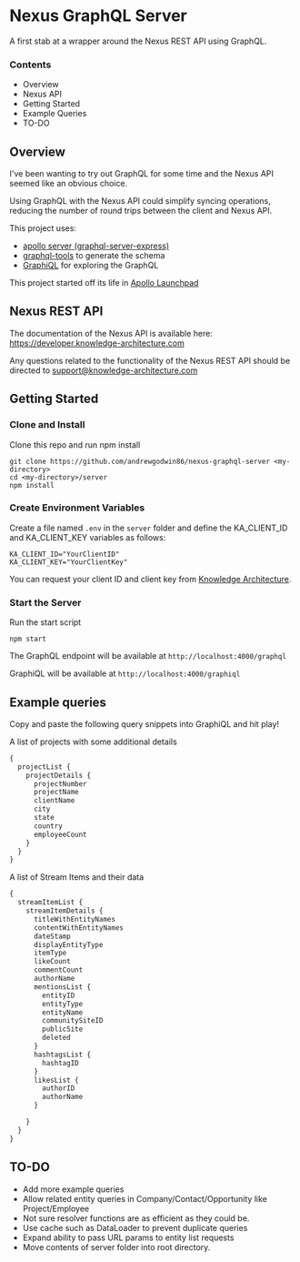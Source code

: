 # Nexus GraphQL Server

A first stab at a wrapper around the Nexus REST API using GraphQL.

### Contents

- Overview
- Nexus API
- Getting Started
- Example Queries
- TO-DO


## Overview
I've been wanting to try out GraphQL for some time and the Nexus API seemed like an obvious choice.

Using GraphQL with the Nexus API could simplify syncing operations, reducing the number of round trips between the client and Nexus API.

This project uses:
- [apollo server (graphql-server-express)](https://github.com/apollographql/apollo-server)
- [graphql-tools](https://github.com/apollographql/graphql-tools) to generate the schema
- [GraphiQL](https://github.com/graphql/graphiql) for exploring the GraphQL

This project started off its life in [Apollo Launchpad](https://launchpad.graphql.com/new)


## Nexus REST API
The documentation of the Nexus API is available here:
https://developer.knowledge-architecture.com

Any questions related to the functionality of the Nexus REST API should be directed to [support@knowledge-architecture.com](mailto:support@knowledge-architecture.com)

## Getting Started

### Clone and Install
Clone this repo and run npm install

```
git clone https://github.com/andrewgodwin86/nexus-graphql-server <my-directory>
cd <my-directory>/server
npm install
```
### Create Environment Variables
Create a file named `.env` in the `server` folder and define the KA_CLIENT_ID and KA_CLIENT_KEY variables as follows:
```
KA_CLIENT_ID="YourClientID"
KA_CLIENT_KEY="YourClientKey"
```
You can request your client ID and client key from [Knowledge Architecture](mailto:support@knowledge-architecture.com).

### Start the Server
Run the start script
```
npm start
```
The GraphQL endpoint will be available at `http://localhost:4000/graphql`

GraphiQL will be available at `http://localhost:4000/graphiql`

## Example queries

Copy and paste the following query snippets into GraphiQL and hit play!

A list of projects with some additional details
```javascript
{
  projectList {
    projectDetails {
      projectNumber
      projectName
      clientName
      city
      state
      country
      employeeCount
    }
  }
}
```


A list of Stream Items and their data
```javascript
{
  streamItemList {
    streamItemDetails {
      titleWithEntityNames
      contentWithEntityNames
      dateStamp
      displayEntityType
      itemType
      likeCount
      commentCount
      authorName
      mentionsList {
        entityID
        entityType
        entityName
        communitySiteID
        publicSite
        deleted
      }
      hashtagsList {
        hashtagID
      }
      likesList {
        authorID
        authorName
      }

    }  
  }
}
```

## TO-DO
- Add more example queries
- Allow related entity queries in Company/Contact/Opportunity like Project/Employee
- Not sure resolver functions are as efficient as they could be.
- Use cache such as DataLoader to prevent duplicate queries
- Expand ability to pass URL params to entity list requests
- Move contents of server folder into root directory.
